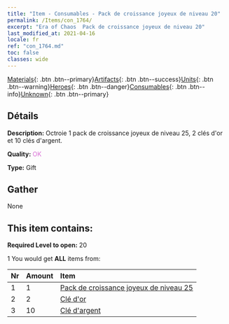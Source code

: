 ```yaml
---
title: "Item - Consumables - Pack de croissance joyeux de niveau 20"
permalink: /Items/con_1764/
excerpt: "Era of Chaos  Pack de croissance joyeux de niveau 20"
last_modified_at: 2021-04-16
locale: fr
ref: "con_1764.md"
toc: false
classes: wide
---
```

 [Materials](/fr/Items/){: .btn .btn--primary}[Artifacts](/fr/Items/Artifacts/){: .btn .btn--success}[Units](/fr/Items/Units/){: .btn .btn--warning}[Heroes](/fr/Items/Heroes/){: .btn .btn--danger}[Consumables](/fr/Items/Consumables/){: .btn .btn--info}[Unknown](/fr/Items/Unknown/){: .btn .btn--primary}

## Détails
 **Description:** Octroie 1 pack de croissance joyeux de niveau 25, 2 clés d'or et 10 clés d'argent.

 **Quality:** <span style="color: #DA70D6">OK</span>

 **Type:** Gift

## Gather

  None

## This item contains:

 **Required Level to open:** 20

 1 You would get **ALL** items  from:

  | Nr | Amount |     Item    |
  |:---|:-------|:------------|
  | 1 | 1 | [Pack de croissance joyeux de niveau 25](/fr/Items/con_1765/) |  | 
  | 2 | 2 | [Clé d'or](/fr/Items/con_783/) |  | 
  | 3 | 10 | [Clé d'argent](/fr/Items/con_693/) |  | 
